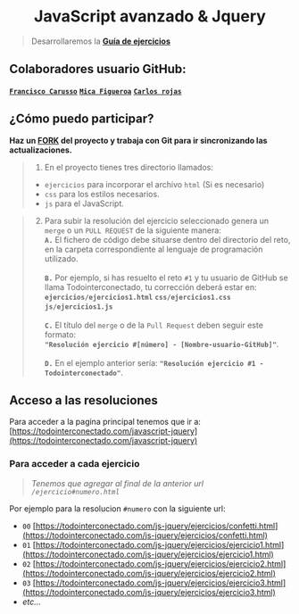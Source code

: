 ### <h1 align="center">JavaScript avanzado & Jquery</h1>

> Desarrollaremos la **[Guía de ejercicios](/ejercicios.md)**

## Colaboradores usuario GitHub:
**[`Francisco Carusso`](https://github.com/Todointerconectado)**
**[`Mica Figueroa`](https://github.com/Todointerconectado)**
**[`Carlos rojas`](https://github.com/chiquitoRojas)**

## ¿Cómo puedo participar?

**Haz un [FORK](https://github.com/Todointerconectado/javascript-jquery/fork) del proyecto y trabaja con Git para ir sincronizando las actualizaciones.**

> 1. En el proyecto tienes tres directorio llamados: <br>
> * `ejercicios` para incorporar el archivo `html` (Si es necesario)
> * `css`        para los estilos necesarios.
> * `js`         para el JavaScript.

> 2. Para subir la resolución del ejercicio seleccionado genera un `merge` o un `PULL REQUEST` de la siguiente manera: <br>
> **`A.`** El fichero de código debe situarse dentro del directorio del reto, en la carpeta correspondiente al lenguaje de programación utilizado. <br><br>
> **`B.`** Por ejemplo, si has resuelto el reto `#1` y tu usuario de GitHub se llama Todointerconectado, tu corrección deberá estar en: 
> **`ejercicios/ejercicios1.html`** **`css/ejercicios1.css`** **`js/ejercicios1.js`** <br><br>
> **`C.`** El título del `merge` o de la `Pull Request` deben seguir este formato: <br>
**`"Resolución ejercicio #[número] - [Nombre-usuario-GitHub]"`**. <br><br>
> **`D.`** En el ejemplo anterior sería: **`"Resolución ejercicio #1 - Todointerconectado"`**. <br>

## Acceso a las resoluciones

Para acceder a la pagina principal tenemos que ir a: <br>
[https://todointerconectado.com/javascript-jquery](https://todointerconectado.com/javascript-jquery) <br>

### Para acceder a cada ejercicio

> _Tenemos que agregar al final de la anterior url `/ejercicio#numero.html`_

Por ejemplo para la resolucion `#numero` con la siguiente url: <br>
- `00` [https://todointerconectado.com/js-jquery/ejercicios/confetti.html](https://todointerconectado.com/js-jquery/ejercicios/confetti.html)
- `01` [https://todointerconectado.com/js-jquery/ejercicios/ejercicio1.html](https://todointerconectado.com/js-jquery/ejercicios/ejercicio1.html)
- `02` [https://todointerconectado.com/js-jquery/ejercicios/ejercicio2.html](https://todointerconectado.com/js-jquery/ejercicios/ejercicio2.html)
- `03` [https://todointerconectado.com/js-jquery/ejercicios/ejercicio3.html](https://todointerconectado.com/js-jquery/ejercicios/ejercicio3.html)
- _etc..._
